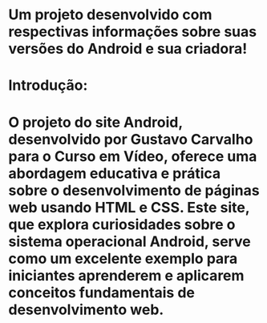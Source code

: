 # Um projeto desenvolvido com respectivas informações sobre suas versões do Android e sua criadora!

# Introdução:

# O projeto do site Android, desenvolvido por Gustavo Carvalho para o Curso em Vídeo, oferece uma abordagem educativa e prática sobre o desenvolvimento de páginas web usando HTML e CSS. Este site, que explora curiosidades sobre o sistema operacional Android, serve como um excelente exemplo para iniciantes aprenderem e aplicarem conceitos fundamentais de desenvolvimento web.

